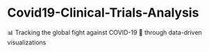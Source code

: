 # Covid19-Clinical-Trials-Analysis
📊 Tracking the global fight against COVID-19 🧪 through data-driven visualizations
